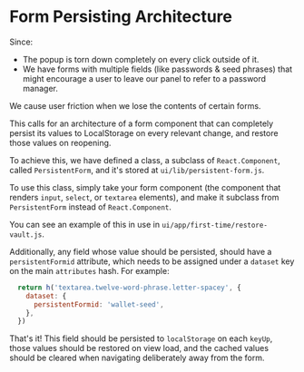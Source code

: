 # Form Persisting Architecture

Since:
 - The popup is torn down completely on every click outside of it.
 - We have forms with multiple fields (like passwords & seed phrases) that might encourage a user to leave our panel to refer to a password manager.

 We cause user friction when we lose the contents of certain forms.

 This calls for an architecture of a form component that can completely persist its values to LocalStorage on every relevant change, and restore those values on reopening.

 To achieve this, we have defined a class, a subclass of `React.Component`, called `PersistentForm`, and it's stored at `ui/lib/persistent-form.js`.

To use this class, simply take your form component (the component that renders `input`, `select`, or `textarea` elements), and make it subclass from `PersistentForm` instead of `React.Component`.

You can see an example of this in use in `ui/app/first-time/restore-vault.js`.

Additionally, any field whose value should be persisted, should have a `persistentFormid` attribute, which needs to be assigned under a `dataset` key on the main `attributes` hash.  For example:

```javascript
  return h('textarea.twelve-word-phrase.letter-spacey', {
    dataset: {
      persistentFormid: 'wallet-seed',
    },
  })
```

That's it! This field should be persisted to `localStorage` on each `keyUp`, those values should be restored on view load, and the cached values should be cleared when navigating deliberately away from the form.

